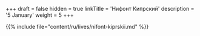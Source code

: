+++
draft = false
hidden = true
linkTitle = 'Нифонт Кипрский'
description = '5 January'
weight = 5
+++

{{% include file="content/ru/lives/nifont-kiprskii.md" %}}
